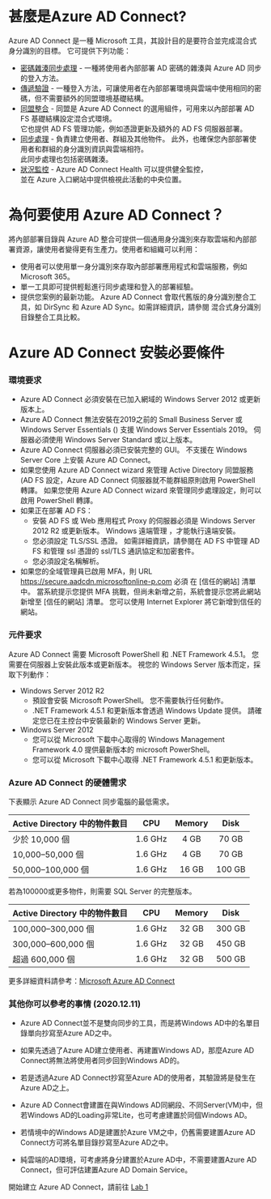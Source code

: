 # 甚麼是Azure AD Connect?

Azure AD Connect 是一種 Microsoft 工具，其設計目的是要符合並完成混合式身分識別的目標。 它可提供下列功能：
 - [密碼雜湊同步處理](https://docs.microsoft.com/zh-tw/azure/active-directory/hybrid/whatis-phs) - 一種將使用者內部部署 AD 密碼的雜湊與 Azure AD 同步的登入方法。<br>
 - [傳遞驗證](https://docs.microsoft.com/zh-tw/azure/active-directory/hybrid/how-to-connect-pta) - 一種登入方法，可讓使用者在內部部署環境與雲端中使用相同的密碼，但不需要額外的同盟環境基礎結構。<br>
 - [同盟整合](https://docs.microsoft.com/zh-tw/azure/active-directory/hybrid/how-to-connect-fed-whatis) - 同盟是 Azure AD Connect 的選用組件，可用來以內部部署 AD FS 基礎結構設定混合式環境。<br>
   它也提供 AD FS 管理功能，例如憑證更新及額外的 AD FS 伺服器部署。<br>
 - [同步處理](https://docs.microsoft.com/zh-tw/azure/active-directory/hybrid/how-to-connect-sync-whatis) - 負責建立使用者、群組及其他物件。 此外，也確保您內部部署使用者和群組的身分識別資訊與雲端相符。<br>
   此同步處理也包括密碼雜湊。<br>
 - [狀況監控](https://docs.microsoft.com/zh-tw/azure/active-directory/hybrid/whatis-azure-ad-connect#what-is-azure-ad-connect-health) - Azure AD Connect Health 可以提供健全監控，<br>
   並在 Azure 入口網站中提供檢視此活動的中央位置。

# 為何要使用 Azure AD Connect？

將內部部署目錄與 Azure AD 整合可提供一個通用身分識別來存取雲端和內部部署資源，讓使用者變得更有生產力。使用者和組織可以利用：<br>
- 使用者可以使用單一身分識別來存取內部部署應用程式和雲端服務，例如 Microsoft 365。<br>
- 單一工具即可提供輕鬆進行同步處理和登入的部署經驗。<br>
- 提供您案例的最新功能。 Azure AD Connect 會取代舊版的身分識別整合工具，如 DirSync 和 Azure AD Sync。如需詳細資訊，請參閱 混合式身分識別目錄整合工具比較。<br>

# Azure AD Connect 安裝必要條件

### 環境要求

- Azure AD Connect 必須安裝在已加入網域的 Windows Server 2012 或更新版本上。<br>
- Azure AD Connect 無法安裝在2019之前的 Small Business Server 或 Windows Server Essentials () 支援 Windows Server Essentials 2019。 伺服器必須使用 Windows Server Standard 或以上版本。
- Azure AD Connect 伺服器必須已安裝完整的 GUI。 不支援在 Windows Server Core 上安裝 Azure AD Connect。<br>
- 如果您使用 Azure AD Connect wizard 來管理 Active Directory 同盟服務 (AD FS 設定，Azure AD Connect 伺服器就不能群組原則啟用 PowerShell 轉譯。 如果您使用 Azure AD Connect wizard 來管理同步處理設定，則可以啟用 PowerShell 轉譯。<br>
- 如果正在部署 AD FS：<br>
  - 安裝 AD FS 或 Web 應用程式 Proxy 的伺服器必須是 Windows Server 2012 R2 或更新版本。 Windows 遠端管理 ，才能執行遠端安裝。<br>
  - 您必須設定 TLS/SSL 憑證。 如需詳細資訊，請參閱在 AD FS 中管理 AD FS 和管理 ssl 憑證的 ssl/TLS 通訊協定和加密套件。<br>
  - 您必須設定名稱解析。<br>
- 如果您的全域管理員已啟用 MFA，則 URL https://secure.aadcdn.microsoftonline-p.com 必須 在 [信任的網站] 清單中。 當系統提示您提供 MFA 挑戰，但尚未新增之前，系統會提示您將此網站新增至 [信任的網站] 清單。 您可以使用 Internet Explorer 將它新增到信任的網站。

### 元件要求

Azure AD Connect 需要 Microsoft PowerShell 和 .NET Framework 4.5.1。 您需要在伺服器上安裝此版本或更新版本。 視您的 Windows Server 版本而定，採取下列動作：<br>
- Windows Server 2012 R2<br>
  - 預設會安裝 Microsoft PowerShell。 您不需要執行任何動作。<br>
  - .NET Framework 4.5.1 和更新版本會透過 Windows Update 提供。 請確定您已在主控台中安裝最新的 Windows Server 更新。<br>
- Windows Server 2012<br>
  - 您可以從 Microsoft 下載中心取得的 Windows Management Framework 4.0 提供最新版本的 microsoft PowerShell。<br>
  - 您可以從 Microsoft 下載中心取得 .NET Framework 4.5.1 和更新版本。<br>

### Azure AD Connect 的硬體需求

下表顯示 Azure AD Connect 同步電腦的最低需求。<br>

|    **Active Directory 中的物件數目**   | **CPU** | **Memory** | **Disk** |
| ----------------- | :----: | :----: | :----: |
| 少於 10,000 個 | 1.6 GHz | 4 GB | 70 GB |
| 10,000–50,000 個 | 1.6 GHz | 4 GB | 70 GB |
| 50,000–100,000 個 | 1.6 GHz | 16 GB | 100 GB |

若為100000或更多物件，則需要 SQL Server 的完整版本。<br>

|    **Active Directory 中的物件數目**   | **CPU** | **Memory** | **Disk** |
| ----------------- | :----: | :----: | :----: |
| 100,000–300,000 個 | 1.6 GHz | 32 GB | 300 GB |
| 300,000–600,000 個 | 1.6 GHz | 32 GB | 450 GB |
| 超過 600,000 個 | 1.6 GHz | 32 GB | 500 GB |

更多詳細資料請參考：[Microsoft Azure AD Connect](https://docs.microsoft.com/zh-tw/azure/active-directory/hybrid/whatis-azure-ad-connect#what-is-azure-ad-connect-health)<br>

### 其他你可以參考的事情 (2020.12.11)

- Azure AD Connect並不是雙向同步的工具，而是將Windows AD中的名單目錄單向抄寫至Azure AD之中。<br>

- 如果先透過了Azure AD建立使用者、再建置Windows AD，那麼Azure AD Connect將無法將使用者同步回到Windows AD的。<br>

- 若是透過Azure AD Connect抄寫至Azure AD的使用者，其驗證將是發生在Azure AD之上。<br>

- Azure AD Connect會建置在與Windows AD同網段、不同Server(VM)中，但若Windows AD的Loading非常Lite，也可考慮建置於同個Windows AD。<br>

- 若情境中的Windows AD是建置於Azure VM之中，仍舊需要建置Azure AD Connect方可將名單目錄抄寫至Azure AD之中。<br>

- 純雲端的AD環境，可考慮將身分建置於Azure AD中，不需要建置Azure AD Connect，但可評估建置Azure AD Domain Service。<br>

開始建立 Azure AD Connect，請前往 [Lab 1](https://github.com/MarkChang-Core/AADC/blob/main/Lab1.md)
